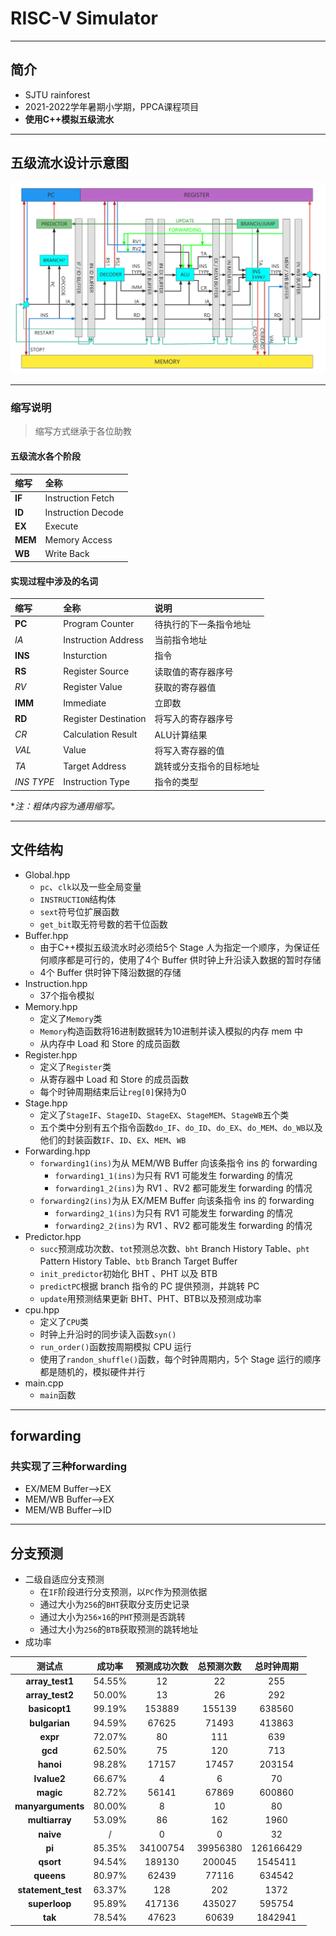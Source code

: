 # **RISC-V Simulator**
***
## **简介**
- SJTU rainforest
- 2021-2022学年暑期小学期，PPCA课程项目
- **使用C++模拟五级流水**
***
## **五级流水设计示意图**
![五级流水架构设计图](https://github.com/Rainforest-Sun/RISC-V-Simulator/blob/master/Pipeline%20Design.png)

***
### **缩写说明**
> 缩写方式继承于各位助教
#### 五级流水各个阶段
| **缩写** | **全称** |
| :--- | :----------------- |
| **IF**  | Instruction Fetch  |
| **ID**  | Instruction Decode |
| **EX**  | Execute            |
| **MEM** | Memory Access      |
| **WB**  | Write Back         |
#### 实现过程中涉及的名词
| **缩写** | **全称** | **说明** |
| :--- | :-------------------- | :----------------------- |
| **PC**  | Program Counter      | 待执行的下一条指令地址 |
| *IA*  | Instruction Address  | 当前指令地址 |
| **INS** | Insturction          | 指令 |
| **RS**  | Register Source      | 读取值的寄存器序号 |
| *RV*  | Register Value       | 获取的寄存器值 |
| **IMM** | Immediate            | 立即数 |
| **RD**  | Register Destination | 将写入的寄存器序号 |
| *CR*  | Calculation Result   | ALU计算结果 |
| *VAL* | Value                | 将写入寄存器的值 |
| *TA*  | Target Address       | 跳转或分支指令的目标地址 |
| *INS TYPE* | Instruction Type | 指令的类型 |

**注：粗体内容为通用缩写。*
***
## 文件结构
- Global.hpp
    - `pc`、`clk`以及一些全局变量
    - `INSTRUCTION`结构体
    - `sext`符号位扩展函数
    - `get_bit`取无符号数的若干位函数
- Buffer.hpp
    - 由于C++模拟五级流水时必须给5个 Stage 人为指定一个顺序，为保证任何顺序都是可行的，使用了4个 Buffer 供时钟上升沿读入数据的暂时存储
    - 4个 Buffer 供时钟下降沿数据的存储
- Instruction.hpp
    - 37个指令模拟
- Memory.hpp
    - 定义了`Memory`类
    - `Memory`构造函数将16进制数据转为10进制并读入模拟的内存 mem 中
    - 从内存中 Load 和 Store 的成员函数
- Register.hpp
    - 定义了`Register`类
    - 从寄存器中 Load 和 Store 的成员函数
    - 每个时钟周期结束后让`reg[0]`保持为0
- Stage.hpp
    - 定义了`StageIF`、`StageID`、`StageEX`、`StageMEM`、`StageWB`五个类
    - 五个类中分别有五个指令函数`do_IF`、`do_ID`、`do_EX`、`do_MEM`、`do_WB`以及他们的封装函数`IF`、`ID`、`EX`、`MEM`、`WB`
- Forwarding.hpp
    - `forwarding1(ins)`为从 MEM/WB Buffer 向该条指令 ins 的 forwarding
        - `forwarding1_1(ins)`为只有 RV1 可能发生 forwarding 的情况
        - `forwarding1_2(ins)`为 RV1 、RV2 都可能发生 forwarding 的情况
    - `forwarding2(ins)`为从 EX/MEM Buffer 向该条指令 ins 的 forwarding
        - `forwarding2_1(ins)`为只有 RV1 可能发生 forwarding 的情况
        - `forwarding2_2(ins)`为 RV1 、RV2 都可能发生 forwarding 的情况
- Predictor.hpp
    - `succ`预测成功次数、`tot`预测总次数、`bht` Branch History Table、`pht` Pattern History Table、`btb` Branch Target Buffer
    - `init_predictor`初始化 BHT 、PHT 以及 BTB
    - `predictPC`根据 branch 指令的 PC 提供预测，并跳转 PC
    - `update`用预测结果更新 BHT、PHT、BTB以及预测成功率
- cpu.hpp
    - 定义了`CPU`类
    - 时钟上升沿时的同步读入函数`syn()`
    - `run_order()`函数按周期模拟 CPU 运行
    - 使用了`randon_shuffle()`函数，每个时钟周期内，5个 Stage 运行的顺序都是随机的，模拟硬件并行
- main.cpp
    - `main`函数
***
## forwarding
### 共实现了三种forwarding
- EX/MEM Buffer-->EX
- MEM/WB Buffer-->EX
- MEM/WB Buffer-->ID
***
## 分支预测
- 二级自适应分支预测
    - 在`IF`阶段进行分支预测，以`PC`作为预测依据
    - 通过大小为`256`的`BHT`获取分支历史记录
    - 通过大小为`256×16`的`PHT`预测是否跳转
    - 通过大小为`256`的`BTB`获取预测的跳转地址
- 成功率

| **测试点** | **成功率** | **预测成功次数** | **总预测次数** | **总时钟周期** |
| :-----: | :----: | :----------: | :------: | :----: |
| **array_test1**    | 54.55% | 12 | 22 | 255 |
| **array_test2**    | 50.00% | 13 | 26 | 292 |
| **basicopt1**      | 99.19% | 153889 | 155139 | 638560 |
| **bulgarian**      | 94.59% | 67625 | 71493 | 413863 |
| **expr**           | 72.07% | 80 | 111 | 639 |
| **gcd**            | 62.50% | 75 | 120 | 713 |
| **hanoi**          | 98.28% | 17157 | 17457 | 203154 |
| **lvalue2**        | 66.67% | 4 | 6 | 70 |
| **magic**          | 82.72% | 56141 | 67869 | 600860 |
| **manyarguments**  | 80.00% | 8 | 10 | 80 |
| **multiarray**     | 53.09% | 86 | 162 | 1960 |
| **naive**          | /      | 0 | 0 | 32 |
| **pi**             | 85.35% | 34100754 | 39956380 | 126166429 |
| **qsort**          | 94.54% | 189130 | 200045 | 1545411 |
| **queens**         | 80.97% | 62439 | 77116 | 634542 |
| **statement_test** | 63.37% | 128 | 202 | 1372 |
| **superloop**      | 95.89% | 417136 | 435027 | 595754 |
| **tak**            | 78.54% | 47623 | 60639 | 1842941 |